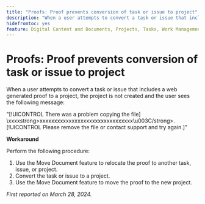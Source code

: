 ```yaml
---
title: "Proofs: Proof prevents conversion of task or issue to project"
description: "When a user attempts to convert a task or issue that includes a web generated proof to a project, the project is not created and the user sees a message. A workaround is available."
hidefromtoc: yes
feature: Digital Content and Documents, Projects, Tasks, Work Management
---
```


# Proofs: Proof prevents conversion of task or issue to project

When a user attempts to convert a task or issue that includes a web generated proof to a project, the project is not created and the user sees the following message:

"[!UICONTROL There was a problem copying the file] \xxxxstrong>xxxxxxxxxxxxxxxxxxxxxxxxxxxxxxxx\u003C\/strong>. [!UICONTROL Please remove the file or contact support and try again.]"

**Workaround**

Perform the following procedure:

1. Use the Move Document feature to relocate the proof to another task, issue, or project.
2. Convert the task or issue to a project.
3. Use the Move Document feature to move the proof to the new project.

_First reported on March 28, 2024._

